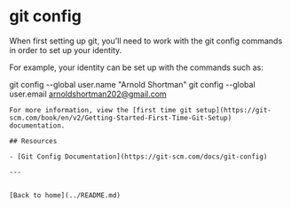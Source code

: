 # git config

When first setting up git, you'll need to work with the git config commands in order to set up your identity.

For example, your identity can be set up with the commands such as:

git config --global user.name "Arnold Shortman"
git config --global user.email arnoldshortman202@gmail.com
```
For more information, view the [first time git setup](https://git-scm.com/book/en/v2/Getting-Started-First-Time-Git-Setup) documentation.

## Resources

- [Git Config Documentation](https://git-scm.com/docs/git-config)

---


[Back to home](../README.md)